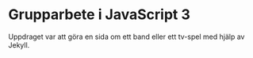 # Grupparbete i JavaScript 3

Uppdraget var att göra en sida om ett band eller ett tv-spel med hjälp av Jekyll.